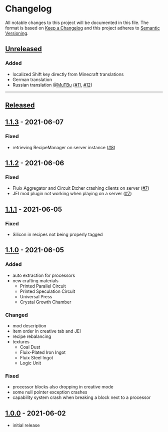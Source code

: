 # Changelog
All notable changes to this project will be documented in this file.
The format is based on [Keep a Changelog][keep a changelog] and this project adheres to [Semantic Versioning][semantic versioning].

## [Unreleased]

### Added
- localized Shift key directly from Minecraft translations
- German translation
- Russian translation [@MuTBu] ([#11], [#12])

<!-- Links -->
[@MuTBu]: https://github.com/MuTBu
[#11]: https://github.com/RLNT/minecraft_lazierae2/issues/11
[#12]: https://github.com/RLNT/minecraft_lazierae2/issues/12

---

## [Released]

## [1.1.3] - 2021-06-07

### Fixed
- retrieving RecipeManager on server instance ([#8])

<!-- Links -->
[#8]: https://github.com/RLNT/minecraft_lazierae2/issues/8


## [1.1.2] - 2021-06-06

### Fixed
- Fluix Aggregator and Circuit Etcher crashing clients on server ([#7])
- JEI mod plugin not working when playing on a server ([#7])

<!-- Links -->
[#7]: https://github.com/RLNT/minecraft_lazierae2/issues/7


## [1.1.1] - 2021-06-05

### Fixed
- Silicon in recipes not being properly tagged


## [1.1.0] - 2021-06-05

### Added
- auto extraction for processors
- new crafting materials
  - Printed Parallel Circuit
  - Printed Speculation Circuit
  - Universal Press
  - Crystal Growth Chamber

### Changed
- mod description
- item order in creative tab and JEI
- recipe rebalancing
- textures
  - Coal Dust
  - Fluix-Plated Iron Ingot
  - Fluix Steel Ingot
  - Logic Unit

### Fixed
- processor blocks also dropping in creative mode
- some null pointer exception crashes
- capability system crash when breaking a block next to a processor


## [1.0.0] - 2021-06-02
- initial release


<!-- Links -->
[keep a changelog]: https://keepachangelog.com/
[semantic versioning]: https://semver.org/

<!-- Versions -->
[unreleased]: https://github.com/RLNT/minecraft_lazierae2/compare/v1.16-1.0.0...HEAD
[released]: https://github.com/RLNT/minecraft_lazierae2/releases
[1.1.3]: https://github.com/RLNT/minecraft_lazierae2/compare/v1.16-1.1.2..v1.16-1.1.3
[1.1.2]: https://github.com/RLNT/minecraft_lazierae2/compare/v1.16-1.1.1..v1.16-1.1.2
[1.1.1]: https://github.com/RLNT/minecraft_lazierae2/compare/v1.16-1.1.0..v1.16-1.1.1
[1.1.0]: https://github.com/RLNT/minecraft_lazierae2/compare/v1.16-1.0.0..v1.16-1.1.0
[1.0.0]: https://github.com/RLNT/minecraft_lazierae2/releases/v1.16-1.0.0
